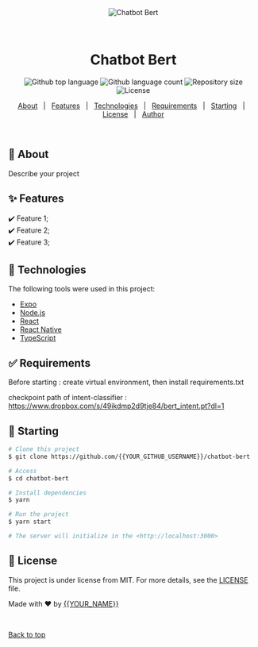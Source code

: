 <div align="center" id="top"> 
  <img src="./.github/app.gif" alt="Chatbot Bert" />

  &#xa0;

  <!-- <a href="https://chatbotbert.netlify.app">Demo</a> -->
</div>

<h1 align="center">Chatbot Bert</h1>

<p align="center">
  <img alt="Github top language" src="https://img.shields.io/github/languages/top/{{YOUR_GITHUB_USERNAME}}/chatbot-bert?color=56BEB8">

  <img alt="Github language count" src="https://img.shields.io/github/languages/count/{{YOUR_GITHUB_USERNAME}}/chatbot-bert?color=56BEB8">

  <img alt="Repository size" src="https://img.shields.io/github/repo-size/{{YOUR_GITHUB_USERNAME}}/chatbot-bert?color=56BEB8">

  <img alt="License" src="https://img.shields.io/github/license/{{YOUR_GITHUB_USERNAME}}/chatbot-bert?color=56BEB8">

  <!-- <img alt="Github issues" src="https://img.shields.io/github/issues/{{YOUR_GITHUB_USERNAME}}/chatbot-bert?color=56BEB8" /> -->

  <!-- <img alt="Github forks" src="https://img.shields.io/github/forks/{{YOUR_GITHUB_USERNAME}}/chatbot-bert?color=56BEB8" /> -->

  <!-- <img alt="Github stars" src="https://img.shields.io/github/stars/{{YOUR_GITHUB_USERNAME}}/chatbot-bert?color=56BEB8" /> -->
</p>

<!-- Status -->

<!-- <h4 align="center"> 
	🚧  Chatbot Bert 🚀 Under construction...  🚧
</h4> 

<hr> -->

<p align="center">
  <a href="#dart-about">About</a> &#xa0; | &#xa0; 
  <a href="#sparkles-features">Features</a> &#xa0; | &#xa0;
  <a href="#rocket-technologies">Technologies</a> &#xa0; | &#xa0;
  <a href="#white_check_mark-requirements">Requirements</a> &#xa0; | &#xa0;
  <a href="#checkered_flag-starting">Starting</a> &#xa0; | &#xa0;
  <a href="#memo-license">License</a> &#xa0; | &#xa0;
  <a href="https://github.com/{{YOUR_GITHUB_USERNAME}}" target="_blank">Author</a>
</p>

<br>

## :dart: About ##

Describe your project

## :sparkles: Features ##

:heavy_check_mark: Feature 1;\
:heavy_check_mark: Feature 2;\
:heavy_check_mark: Feature 3;

## :rocket: Technologies ##

The following tools were used in this project:

- [Expo](https://expo.io/)
- [Node.js](https://nodejs.org/en/)
- [React](https://pt-br.reactjs.org/)
- [React Native](https://reactnative.dev/)
- [TypeScript](https://www.typescriptlang.org/)

## :white_check_mark: Requirements ##

Before starting : create virtual environment, then install requirements.txt

  checkpoint path of intent-classifier : https://www.dropbox.com/s/49ikdmp2d9tje84/bert_intent.pt?dl=1

## :checkered_flag: Starting ##

```bash
# Clone this project
$ git clone https://github.com/{{YOUR_GITHUB_USERNAME}}/chatbot-bert

# Access
$ cd chatbot-bert

# Install dependencies
$ yarn

# Run the project
$ yarn start

# The server will initialize in the <http://localhost:3000>
```

## :memo: License ##

This project is under license from MIT. For more details, see the [LICENSE](LICENSE.md) file.


Made with :heart: by <a href="https://github.com/{{YOUR_GITHUB_USERNAME}}" target="_blank">{{YOUR_NAME}}</a>

&#xa0;

<a href="#top">Back to top</a>
